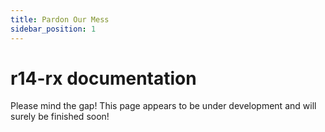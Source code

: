 ```yaml
---
title: Pardon Our Mess
sidebar_position: 1
---
```



# r14-rx documentation

Please mind the gap! This page appears to be under development and will surely be finished soon!
